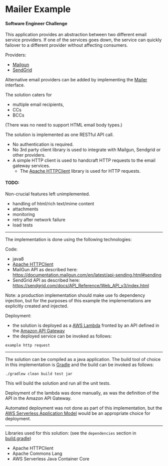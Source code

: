 # Mailer Example

#### Software Engineer Challenge

This application provides an abstraction between two different email service providers. 
If one of the services goes down, the service can quickly failover to a different provider
without affecting consumers.

Providers:

- [Mailgun](https://www.mailgun.com/)
- [SendGrid](https://sendgrid.com/)

Alternative email providers can be added by implementing the 
[Mailer](/src/main/java/org/example/mailerex/mailer/Mailer.java) interface.

The solution caters for 
- multiple email recipients, 
- CCs 
- BCCs 

(There was no need to support HTML email body types.)

The solution is implemented as one RESTful API call.

- No authentication is required.
- No 3rd party client library is used to integrate with Mailgun, Sendgrid or other providers. 
- A simple HTTP client is used to handcraft HTTP requests to the email gateway services.
    - The [Apache HTTPClient](https://hc.apache.org/httpcomponents-client-ga/index.html)
      library is used for HTTP requests.

#### TODO: 

Non-crucial features left unimplemented.

- handling of html/rich text/mime content
- attachments
- monitoring
- retry after network failure
- load tests

----

The implementation is done using the following technologies:

Code:

- java8
- [Apache HTTPClient](https://hc.apache.org/httpcomponents-client-ga/index.html)
- MailGun API as described here: https://documentation.mailgun.com/en/latest/api-sending.html#sending
- SendGrid API as described here: https://sendgrid.com/docs/API_Reference/Web_API_v3/index.html

Note: a production implementation should make use fo dependency injection, but for
the purposes of this example the implementations are explicitly created and injected.

Deployment:
 
- the solution is deployed as a [AWS Lambda](https://aws.amazon.com/lambda/) fronted by
  an API defined in the [Amazon API Gateway](https://aws.amazon.com/api-gateway/)
- the deployed service can be invoked as follows:

```http request
example http request

```

---- 

The solution can be compiled as a java application. The build tool of choice in this
implementation is [Gradle](https://gradle.org/) and the build can be invoked as follows:

`./gradlew clean build test jar`

This will build the solution and run all the unit tests.

Deployment of the lambda was done manually, as was the definition of the API in the
Amazon API Gateway. 

Automated deployment was not done as part of this implementation, but the 
[AWS Serverless Application Model](https://aws.amazon.com/serverless/sam/) 
would be an appropriate choice for deployment.

----

Libraries used for this solution: (see the `dependencies` section 
in [build.gradle](/build.gradle))

- Apache HTTPClient
- Apache Commons Lang
- AWS Serverless Java Container Core
